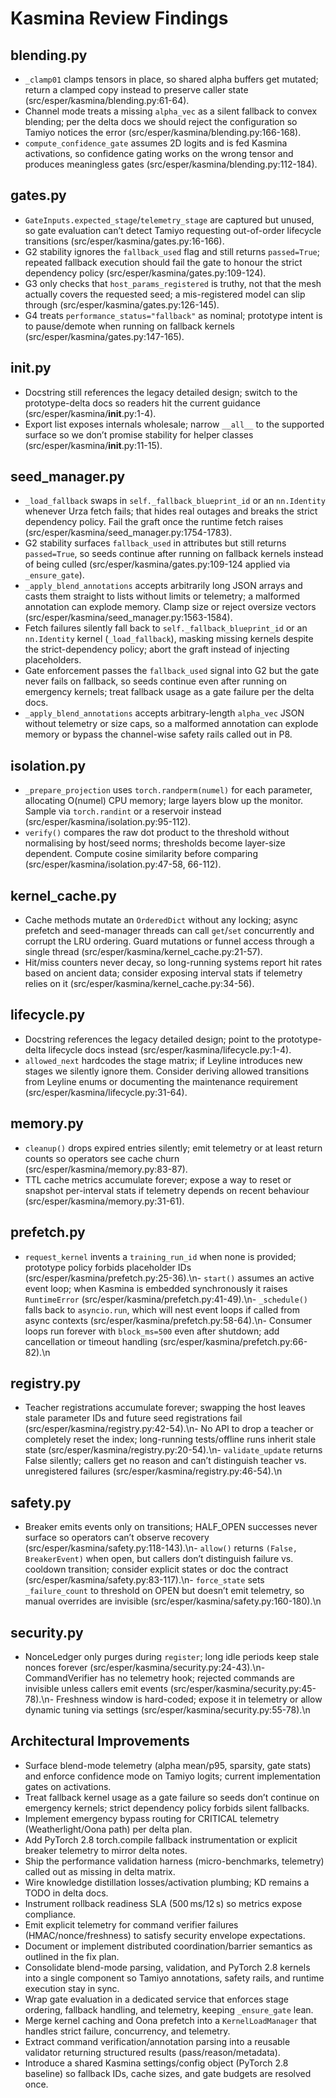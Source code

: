 # Kasmina Review Findings


## blending.py
- `_clamp01` clamps tensors in place, so shared alpha buffers get mutated; return a clamped copy instead to preserve caller state (src/esper/kasmina/blending.py:61-64).
- Channel mode treats a missing `alpha_vec` as a silent fallback to convex blending; per the delta docs we should reject the configuration so Tamiyo notices the error (src/esper/kasmina/blending.py:166-168).
- `compute_confidence_gate` assumes 2D logits and is fed Kasmina activations, so confidence gating works on the wrong tensor and produces meaningless gates (src/esper/kasmina/blending.py:112-184).


## gates.py
- `GateInputs.expected_stage`/`telemetry_stage` are captured but unused, so gate evaluation can’t detect Tamiyo requesting out-of-order lifecycle transitions (src/esper/kasmina/gates.py:16-166).
- G2 stability ignores the `fallback_used` flag and still returns `passed=True`; repeated fallback execution should fail the gate to honour the strict dependency policy (src/esper/kasmina/gates.py:109-124).
- G3 only checks that `host_params_registered` is truthy, not that the mesh actually covers the requested seed; a mis-registered model can slip through (src/esper/kasmina/gates.py:126-145).
- G4 treats `performance_status="fallback"` as nominal; prototype intent is to pause/demote when running on fallback kernels (src/esper/kasmina/gates.py:147-165).


## __init__.py
- Docstring still references the legacy detailed design; switch to the prototype-delta docs so readers hit the current guidance (src/esper/kasmina/__init__.py:1-4).
- Export list exposes internals wholesale; narrow `__all__` to the supported surface so we don’t promise stability for helper classes (src/esper/kasmina/__init__.py:11-15).


## seed_manager.py
- `_load_fallback` swaps in `self._fallback_blueprint_id` or an `nn.Identity` whenever Urza fetch fails; that hides real outages and breaks the strict dependency policy. Fail the graft once the runtime fetch raises (src/esper/kasmina/seed_manager.py:1754-1783).
- G2 stability surfaces `fallback_used` in attributes but still returns `passed=True`, so seeds continue after running on fallback kernels instead of being culled (src/esper/kasmina/gates.py:109-124 applied via `_ensure_gate`).
- `_apply_blend_annotations` accepts arbitrarily long JSON arrays and casts them straight to lists without limits or telemetry; a malformed annotation can explode memory. Clamp size or reject oversize vectors (src/esper/kasmina/seed_manager.py:1563-1584).
- Fetch failures silently fall back to `self._fallback_blueprint_id` or an `nn.Identity` kernel (`_load_fallback`), masking missing kernels despite the strict-dependency policy; abort the graft instead of injecting placeholders.
- Gate enforcement passes the `fallback_used` signal into G2 but the gate never fails on fallback, so seeds continue even after running on emergency kernels; treat fallback usage as a gate failure per the delta docs.
- `_apply_blend_annotations` accepts arbitrary-length `alpha_vec` JSON without telemetry or size caps, so a malformed annotation can explode memory or bypass the channel-wise safety rails called out in P8.


## isolation.py
- `_prepare_projection` uses `torch.randperm(numel)` for each parameter, allocating O(numel) CPU memory; large layers blow up the monitor. Sample via `torch.randint` or a reservoir instead (src/esper/kasmina/isolation.py:95-112).
- `verify()` compares the raw dot product to the threshold without normalising by host/seed norms; thresholds become layer-size dependent. Compute cosine similarity before comparing (src/esper/kasmina/isolation.py:47-58, 66-112).


## kernel_cache.py
- Cache methods mutate an `OrderedDict` without any locking; async prefetch and seed-manager threads can call `get`/`set` concurrently and corrupt the LRU ordering. Guard mutations or funnel access through a single thread (src/esper/kasmina/kernel_cache.py:21-57).
- Hit/miss counters never decay, so long-running systems report hit rates based on ancient data; consider exposing interval stats if telemetry relies on it (src/esper/kasmina/kernel_cache.py:34-56).


## lifecycle.py
- Docstring references the legacy detailed design; point to the prototype-delta lifecycle docs instead (src/esper/kasmina/lifecycle.py:1-4).
- `allowed_next` hardcodes the stage matrix; if Leyline introduces new stages we silently ignore them. Consider deriving allowed transitions from Leyline enums or documenting the maintenance requirement (src/esper/kasmina/lifecycle.py:31-64).


## memory.py
- `cleanup()` drops expired entries silently; emit telemetry or at least return counts so operators see cache churn (src/esper/kasmina/memory.py:83-87).
- TTL cache metrics accumulate forever; expose a way to reset or snapshot per-interval stats if telemetry depends on recent behaviour (src/esper/kasmina/memory.py:31-61).


## prefetch.py
- `request_kernel` invents a `training_run_id` when none is provided; prototype policy forbids placeholder IDs (src/esper/kasmina/prefetch.py:25-36).\n- `start()` assumes an active event loop; when Kasmina is embedded synchronously it raises `RuntimeError` (src/esper/kasmina/prefetch.py:41-49).\n- `_schedule()` falls back to `asyncio.run`, which will nest event loops if called from async contexts (src/esper/kasmina/prefetch.py:58-64).\n- Consumer loops run forever with `block_ms=500` even after shutdown; add cancellation or timeout handling (src/esper/kasmina/prefetch.py:66-82).\n

## registry.py
- Teacher registrations accumulate forever; swapping the host leaves stale parameter IDs and future seed registrations fail (src/esper/kasmina/registry.py:42-54).\n- No API to drop a teacher or completely reset the index; long-running tests/offline runs inherit stale state (src/esper/kasmina/registry.py:20-54).\n- `validate_update` returns False silently; callers get no reason and can’t distinguish teacher vs. unregistered failures (src/esper/kasmina/registry.py:46-54).\n

## safety.py
- Breaker emits events only on transitions; HALF_OPEN successes never surface so operators can’t observe recovery (src/esper/kasmina/safety.py:118-143).\n- `allow()` returns `(False, BreakerEvent)` when open, but callers don’t distinguish failure vs. cooldown transition; consider explicit states or doc the contract (src/esper/kasmina/safety.py:83-117).\n- `force_state` sets `_failure_count` to threshold on OPEN but doesn’t emit telemetry, so manual overrides are invisible (src/esper/kasmina/safety.py:160-180).\n

## security.py
- NonceLedger only purges during `register`; long idle periods keep stale nonces forever (src/esper/kasmina/security.py:24-43).\n- CommandVerifier has no telemetry hook; rejected commands are invisible unless callers emit events (src/esper/kasmina/security.py:45-78).\n- Freshness window is hard-coded; expose it in telemetry or allow dynamic tuning via settings (src/esper/kasmina/security.py:55-78).\n

## Architectural Improvements
- Surface blend-mode telemetry (alpha mean/p95, sparsity, gate stats) and enforce confidence mode on Tamiyo logits; current implementation gates on activations.
- Treat fallback kernel usage as a gate failure so seeds don’t continue on emergency kernels; strict dependency policy forbids silent fallbacks.
- Implement emergency bypass routing for CRITICAL telemetry (Weatherlight/Oona path) per delta plan.
- Add PyTorch 2.8 torch.compile fallback instrumentation or explicit breaker telemetry to mirror delta notes.
- Ship the performance validation harness (micro-benchmarks, telemetry) called out as missing in delta matrix.
- Wire knowledge distillation losses/activation plumbing; KD remains a TODO in delta docs.
- Instrument rollback readiness SLA (500 ms/12 s) so metrics expose compliance.
- Emit explicit telemetry for command verifier failures (HMAC/nonce/freshness) to satisfy security envelope expectations.
- Document or implement distributed coordination/barrier semantics as outlined in the fix plan.
- Consolidate blend-mode parsing, validation, and PyTorch 2.8 kernels into a single component so Tamiyo annotations, safety rails, and runtime execution stay in sync.
- Wrap gate evaluation in a dedicated service that enforces stage ordering, fallback handling, and telemetry, keeping `_ensure_gate` lean.
- Merge kernel caching and Oona prefetch into a `KernelLoadManager` that handles strict failure, concurrency, and telemetry.
- Extract command verification/annotation parsing into a reusable validator returning structured results (pass/reason/metadata).
- Introduce a shared Kasmina settings/config object (PyTorch 2.8 baseline) so fallback IDs, cache sizes, and gate budgets are resolved once.
